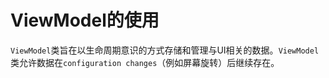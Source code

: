 # ViewModel的使用

`ViewModel`类旨在以生命周期意识的方式存储和管理与UI相关的数据。`ViewModel`类允许数据在`configuration changes`（例如屏幕旋转）后继续存在。


<!--stackedit_data:
eyJoaXN0b3J5IjpbNjQ3NTM4ODU0XX0=
-->